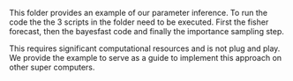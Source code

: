 This folder provides an example of our parameter inference. To run the code the the 3 scripts in the folder need to be executed. First the fisher forecast, then the bayesfast code and finally the importance sampling step.

This requires significant computational resources and is not plug and play. We provide the example to serve as a guide to implement this approach on other super computers.